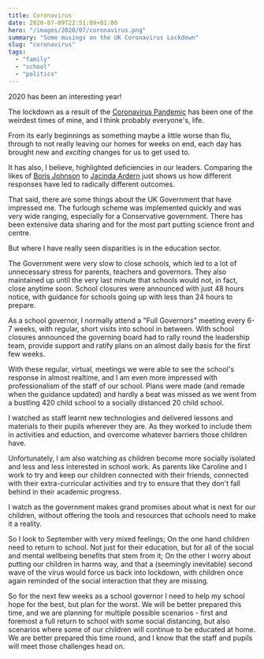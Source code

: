 ```yaml
---
title: Coronavirus
date: 2020-07-09T22:51:09+01:00
hero: "/images/2020/07/coronavirus.png"
summary: "Some musings on the UK Coronavirus Lockdown"
slug: "coronavirus"
tags: 
  - "family"
  - "school"
  - "politics"
---
```


2020 has been an interesting year!

The lockdown as a result of the [Coronavirus Pandemic](https://en.wikipedia.org/wiki/COVID-19_pandemic) has been one of the weirdest times of mine, and I think probably everyone's, life.

From its early beginnings as something maybe a little worse than flu, through to not really leaving our homes for weeks on end, each day has brought new and _exciting_ changes for us to get used to.

It has also, I believe, highlighted deficiencies in our leaders. Comparing the likes of [Boris Johnson](https://en.wikipedia.org/wiki/Boris_Johnson) to [Jacinda Ardern](https://en.wikipedia.org/wiki/Jacinda_Ardern) just shows us how different responses have led to radically different outcomes.

That said, there are some things about the UK Government that have impressed me. The furlough scheme was implemented quickly and was very wide ranging, especially for a Conservative government. There has been extensive data sharing and for the most part putting science front and centre.

But where I have really seen disparities is in the education sector.

The Government were very slow to close schools, which led to a lot of unnecessary stress for parents, teachers and governors. They also maintained up until the very last minute that schools would not, in fact, close anytime soon. School closures were announced with just 48 hours notice, with guidance for schools going up with less than 24 hours to prepare. 

As a school governor, I normally attend a "Full Governors" meeting every 6-7 weeks, with regular, short visits into school in between. With school closures announced the governing board had to rally round the leadership team, provide support and ratify plans on an almost daily basis for the first few weeks.

With these regular, virtual, meetings we were able to see the school's response in almost realtime, and I am even more impressed with professionalism of the staff of our school. Plans were made (and remade when the guidance updated) and hardly a beat was missed as we went from a bustling 420 child school to a socially distanced 20 child school.

I watched as staff learnt new technologies and delivered lessons and materials to their pupils wherever they are. As they worked to include them in activities and eduction, and overcome whatever barriers those children have.

Unfortunately, I am also watching as children become more socially isolated and less and less interested in school work. As parents like Caroline and I work to try and keep our children connected with their friends, connected with their extra-curricular activities and try to ensure that they don't fall behind in their academic progress.

I watch as the government makes grand promises about what is next for our children, without offering the tools and resources that schools need to make it a reality.

So I look to September with very mixed feelings; On the one hand children need to return to school. Not just for their education, but for all of the social and mental wellbeing benefits that stem from it; On the other I worry about putting our children in harms way, and that a (seemingly inevitable) second wave of the virus would force us back into lockdown, with children once again reminded of the social interaction that they are missing.

So for the next few weeks as a school governor I need to help my school hope for the best, but plan for the worst. We will be better prepared this time, and we are planning for multiple possible scenarios - first and foremost a full return to school with some social distancing, but also scenarios where some of our children will continue to be educated at home. We are better prepared this time round, and I know that the staff and pupils will meet those challenges head on. 

